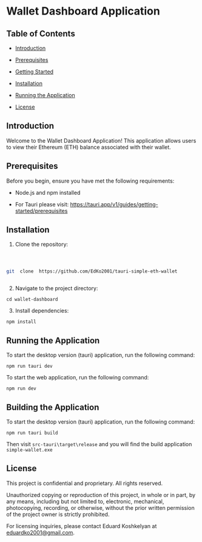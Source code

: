 # Wallet Dashboard Application

## Table of Contents

- [Introduction](#introduction)

- [Prerequisites](#prerequisites)

- [Getting Started](#getting-started)

- [Installation](#installation)

- [Running the Application](#running-the-application)

- [License](#license)

## Introduction

Welcome to the Wallet Dashboard Application! This application allows users to view their Ethereum (ETH) balance associated with their wallet.

## Prerequisites

Before you begin, ensure you have met the following requirements:

- Node.js and npm installed

- For Tauri please visit: https://tauri.app/v1/guides/getting-started/prerequisites

## Installation

1. Clone the repository:

```bash



git  clone  https://github.com/EdKo2001/tauri-simple-eth-wallet



```

2. Navigate to the project directory:

`cd wallet-dashboard`

3. Install dependencies:

`npm install`

## Running the Application

To start the desktop version (tauri) application, run the following command:

`npm run tauri dev`

To start the web application, run the following command:

`npm run dev`

## Building the Application

To start the desktop version (tauri) application, run the following command:

`npm run tauri build`

Then visit `src-tauri\target\release` and you will find the build application `simple-wallet.exe`

## License

This project is confidential and proprietary. All rights reserved.

Unauthorized copying or reproduction of this project, in whole or in part, by any means, including but not limited to, electronic, mechanical, photocopying, recording, or otherwise, without the prior written permission of the project owner is strictly prohibited.

For licensing inquiries, please contact Eduard Koshkelyan at eduardko2001@gmail.com.
